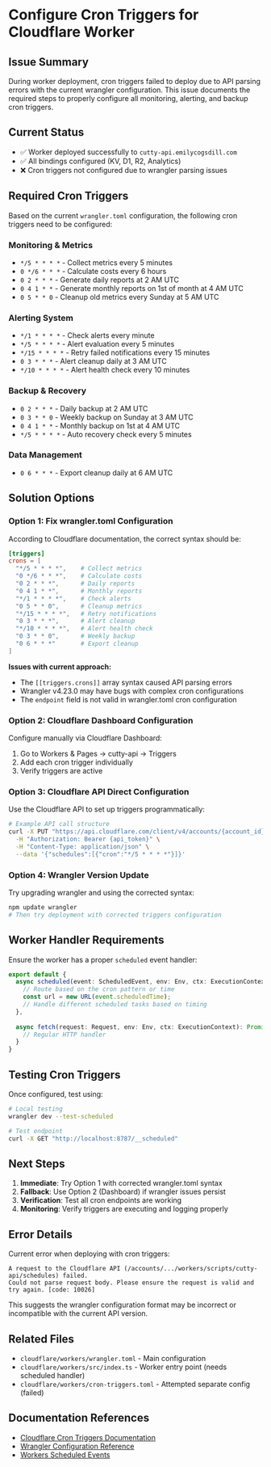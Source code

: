 # Configure Cron Triggers for Cloudflare Worker

## Issue Summary
During worker deployment, cron triggers failed to deploy due to API parsing errors with the current wrangler configuration. This issue documents the required steps to properly configure all monitoring, alerting, and backup cron triggers.

## Current Status
- ✅ Worker deployed successfully to `cutty-api.emilycogsdill.com`
- ✅ All bindings configured (KV, D1, R2, Analytics)
- ❌ Cron triggers not configured due to wrangler parsing issues

## Required Cron Triggers

Based on the current `wrangler.toml` configuration, the following cron triggers need to be configured:

### Monitoring & Metrics
- `*/5 * * * *` - Collect metrics every 5 minutes
- `0 */6 * * *` - Calculate costs every 6 hours  
- `0 2 * * *` - Generate daily reports at 2 AM UTC
- `0 4 1 * *` - Generate monthly reports on 1st of month at 4 AM UTC
- `0 5 * * 0` - Cleanup old metrics every Sunday at 5 AM UTC

### Alerting System
- `*/1 * * * *` - Check alerts every minute
- `*/5 * * * *` - Alert evaluation every 5 minutes
- `*/15 * * * *` - Retry failed notifications every 15 minutes
- `0 3 * * *` - Alert cleanup daily at 3 AM UTC
- `*/10 * * * *` - Alert health check every 10 minutes

### Backup & Recovery
- `0 2 * * *` - Daily backup at 2 AM UTC
- `0 3 * * 0` - Weekly backup on Sunday at 3 AM UTC
- `0 4 1 * *` - Monthly backup on 1st at 4 AM UTC
- `*/5 * * * *` - Auto recovery check every 5 minutes

### Data Management
- `0 6 * * *` - Export cleanup daily at 6 AM UTC

## Solution Options

### Option 1: Fix wrangler.toml Configuration
According to Cloudflare documentation, the correct syntax should be:

```toml
[triggers]
crons = [
  "*/5 * * * *",    # Collect metrics
  "0 */6 * * *",    # Calculate costs
  "0 2 * * *",      # Daily reports
  "0 4 1 * *",      # Monthly reports
  "*/1 * * * *",    # Check alerts
  "0 5 * * 0",      # Cleanup metrics
  "*/15 * * * *",   # Retry notifications
  "0 3 * * *",      # Alert cleanup
  "*/10 * * * *",   # Alert health check
  "0 3 * * 0",      # Weekly backup
  "0 6 * * *"       # Export cleanup
]
```

**Issues with current approach:**
- The `[[triggers.crons]]` array syntax caused API parsing errors
- Wrangler v4.23.0 may have bugs with complex cron configurations
- The `endpoint` field is not valid in wrangler.toml cron configuration

### Option 2: Cloudflare Dashboard Configuration
Configure manually via Cloudflare Dashboard:
1. Go to Workers & Pages → cutty-api → Triggers
2. Add each cron trigger individually
3. Verify triggers are active

### Option 3: Cloudflare API Direct Configuration
Use the Cloudflare API to set up triggers programmatically:

```bash
# Example API call structure
curl -X PUT "https://api.cloudflare.com/client/v4/accounts/{account_id}/workers/scripts/{script_name}/schedules" \
  -H "Authorization: Bearer {api_token}" \
  -H "Content-Type: application/json" \
  --data '{"schedules":[{"cron":"*/5 * * * *"}]}'
```

### Option 4: Wrangler Version Update
Try upgrading wrangler and using the corrected syntax:

```bash
npm update wrangler
# Then try deployment with corrected triggers configuration
```

## Worker Handler Requirements

Ensure the worker has a proper `scheduled` event handler:

```typescript
export default {
  async scheduled(event: ScheduledEvent, env: Env, ctx: ExecutionContext): Promise<void> {
    // Route based on the cron pattern or time
    const url = new URL(event.scheduledTime);
    // Handle different scheduled tasks based on timing
  },
  
  async fetch(request: Request, env: Env, ctx: ExecutionContext): Promise<Response> {
    // Regular HTTP handler
  }
}
```

## Testing Cron Triggers

Once configured, test using:

```bash
# Local testing
wrangler dev --test-scheduled

# Test endpoint
curl -X GET "http://localhost:8787/__scheduled"
```

## Next Steps

1. **Immediate**: Try Option 1 with corrected wrangler.toml syntax
2. **Fallback**: Use Option 2 (Dashboard) if wrangler issues persist
3. **Verification**: Test all cron endpoints are working
4. **Monitoring**: Verify triggers are executing and logging properly

## Error Details

Current error when deploying with cron triggers:
```
A request to the Cloudflare API (/accounts/.../workers/scripts/cutty-api/schedules) failed.
Could not parse request body. Please ensure the request is valid and try again. [code: 10026]
```

This suggests the wrangler configuration format may be incorrect or incompatible with the current API version.

## Related Files
- `cloudflare/workers/wrangler.toml` - Main configuration
- `cloudflare/workers/src/index.ts` - Worker entry point (needs scheduled handler)
- `cloudflare/workers/cron-triggers.toml` - Attempted separate config (failed)

## Documentation References
- [Cloudflare Cron Triggers Documentation](https://developers.cloudflare.com/workers/configuration/cron-triggers/)
- [Wrangler Configuration Reference](https://developers.cloudflare.com/workers/wrangler/configuration/)
- [Workers Scheduled Events](https://developers.cloudflare.com/workers/runtime-apis/scheduled-event/)